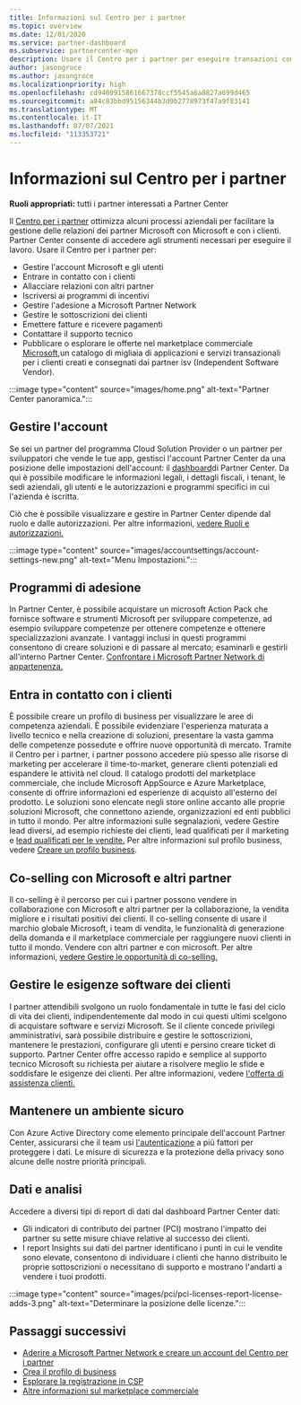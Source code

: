 ```yaml
---
title: Informazioni sul Centro per i partner
ms.topic: overview
ms.date: 12/01/2020
ms.service: partner-dashboard
ms.subservice: partnercenter-mpn
description: Usare il Centro per i partner per eseguire transazioni commerciali con Microsoft e con i clienti
author: jasongroce
ms.author: jasongroce
ms.localizationpriority: high
ms.openlocfilehash: cd9400915861667378ccf5545a6a8827a699d465
ms.sourcegitcommit: a84c83bbd95156344b3d9b2778973f47a9f83141
ms.translationtype: MT
ms.contentlocale: it-IT
ms.lasthandoff: 07/07/2021
ms.locfileid: "113353721"
---
```

# <a name="what-is-partner-center"></a>Informazioni sul Centro per i partner

**Ruoli appropriati:** tutti i partner interessati a Partner Center

Il [Centro per i partner](https://partner.microsoft.com/dashboard/home) ottimizza alcuni processi aziendali per facilitare la gestione delle relazioni dei partner Microsoft con Microsoft e con i clienti. Partner Center consente di accedere agli strumenti necessari per eseguire il lavoro. Usare il Centro per i partner per:

- Gestire l'account Microsoft e gli utenti
- Entrare in contatto con i clienti
- Allacciare relazioni con altri partner
- Iscriversi ai programmi di incentivi
- Gestire l'adesione a Microsoft Partner Network
- Gestire le sottoscrizioni dei clienti
- Emettere fatture e ricevere pagamenti
- Contattare il supporto tecnico
- Pubblicare o esplorare le offerte nel marketplace commerciale [Microsoft,](/azure/marketplace)un catalogo di migliaia di applicazioni e servizi transazionali per i clienti creati e consegnati dai partner isv (Independent Software Vendor).

:::image type="content" source="images/home.png" alt-text="Partner Center panoramica.":::

## <a name="manage-your-account"></a>Gestire l'account

Se sei un partner del programma Cloud Solution Provider o un partner per sviluppatori che vende le tue app, gestisci l'account Partner Center da una posizione delle impostazioni dell'account: il [dashboard](https://partner.microsoft.com/dashboard/home)di Partner Center. Da qui è possibile modificare le informazioni legali, i dettagli fiscali, i tenant, le sedi aziendali, gli utenti e le autorizzazioni e programmi specifici in cui l'azienda è iscritta.

Ciò che è possibile visualizzare e gestire in Partner Center dipende dal ruolo e dalle autorizzazioni. Per altre informazioni, [vedere Ruoli e autorizzazioni.](permissions-overview.md)

:::image type="content" source="images/accountsettings/account-settings-new.png" alt-text="Menu Impostazioni.":::

## <a name="membership-programs"></a>Programmi di adesione

In Partner Center, è possibile acquistare un microsoft Action Pack che fornisce software e strumenti Microsoft per sviluppare competenze, ad esempio sviluppare competenze per ottenere competenze e ottenere specializzazioni avanzate. I vantaggi inclusi in questi programmi consentono di creare soluzioni e di passare al mercato; esaminarli e gestirli all'interno Partner Center. [Confrontare i Microsoft Partner Network di appartenenza.](https://partner.microsoft.com/membership/compare-offers)

## <a name="connect-with-customers"></a>Entra in contatto con i clienti

È possibile creare un profilo di business per visualizzare le aree di competenza aziendali. È possibile evidenziare l'esperienza maturata a livello tecnico e nella creazione di soluzioni, presentare la vasta gamma delle competenze possedute e offrire nuove opportunità di mercato. Tramite il Centro per i partner, i partner possono accedere più spesso alle risorse di marketing per accelerare il time-to-market, generare clienti potenziali ed espandere le attività nel cloud. Il catalogo prodotti del marketplace commerciale, che include Microsoft AppSource e Azure Marketplace, consente di offrire informazioni ed esperienze di acquisto all'esterno del prodotto. Le soluzioni sono elencate negli store online accanto alle proprie soluzioni Microsoft, che connettono aziende, organizzazioni ed enti pubblici in tutto il mondo. Per altre informazioni sulle segnalazioni, vedere Gestire lead diversi, ad esempio richieste dei clienti, lead qualificati per il marketing e [lead qualificati per le vendite.](manage-leads.md) Per altre informazioni sul profilo business, vedere [Creare un profilo business](create-a-marketing-profile.md).

## <a name="co-sell-with-microsoft-and-other-partners"></a>Co-selling con Microsoft e altri partner

Il co-selling è il percorso per cui i partner possono vendere in collaborazione con Microsoft e altri partner per la collaborazione, la vendita migliore e i risultati positivi dei clienti. Il co-selling consente di usare il marchio globale Microsoft, i team di vendita, le funzionalità di generazione della domanda e il marketplace commerciale per raggiungere nuovi clienti in tutto il mondo. Vendere con altri partner e con microsoft. Per altre informazioni, [vedere Gestire le opportunità di co-selling.](manage-co-sell-opportunities.md)

## <a name="manage-customer-software-needs"></a>Gestire le esigenze software dei clienti

I partner attendibili svolgono un ruolo fondamentale in tutte le fasi del ciclo di vita dei clienti, indipendentemente dal modo in cui questi ultimi scelgono di acquistare software e servizi Microsoft. Se il cliente concede privilegi amministrativi, sarà possibile distribuire e gestire le sottoscrizioni, mantenere le prestazioni, configurare gli utenti e persino creare ticket di supporto. Partner Center offre accesso rapido e semplice al supporto tecnico Microsoft su richiesta per aiutare a risolvere meglio le sfide e soddisfare le esigenze dei clienti. Per altre informazioni, vedere [l'offerta di assistenza clienti.](customer-support.md)

## <a name="maintain-a-secure-environment"></a>Mantenere un ambiente sicuro

Con Azure Active Directory come elemento principale dell'account Partner Center, assicurarsi che il team usi [l'autenticazione](partner-security-requirements-mandating-mfa.md) a più fattori per proteggere i dati. Le misure di sicurezza e la protezione della privacy sono alcune delle nostre priorità principali.

## <a name="data-and-analytics"></a>Dati e analisi

Accedere a diversi tipi di report di dati dal dashboard Partner Center dati:

- Gli indicatori di contributo dei partner (PCI) mostrano l'impatto dei partner su sette misure chiave relative al successo dei clienti.
- I report Insights sui dati dei partner identificano i punti in cui le vendite sono elevate, consentono di individuare i clienti che hanno distribuito le proprie sottoscrizioni o necessitano di supporto e mostrano l'andarti a vendere i tuoi prodotti.

:::image type="content" source="images/pci/pci-licenses-report-license-adds-3.png" alt-text="Determinare la posizione delle licenze.":::

## <a name="next-steps"></a>Passaggi successivi

- [Aderire a Microsoft Partner Network e creare un account del Centro per i partner](mpn-create-a-partner-center-account.md)
- [Crea il profilo di business](create-a-marketing-profile.md)
- [Esplorare la registrazione in CSP](csp-overview.md)
- [Altre informazioni sul marketplace commerciale](csp-commercial-marketplace-overview.md)
